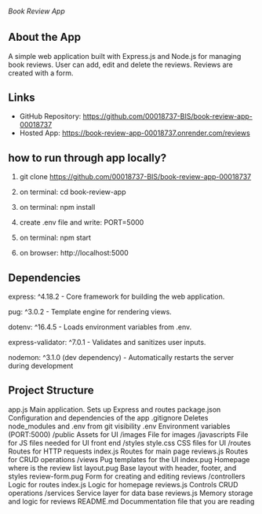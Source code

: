 ###### Book Review App

## About the App

A simple web application built with Express.js and Node.js for managing book reviews. User can add, edit and delete the reviews. Reviews are created with a form.

## Links

- GitHub Repository: https://github.com/00018737-BIS/book-review-app-00018737
- Hosted App: https://book-review-app-00018737.onrender.com/reviews

## how to run through app locally?

1. git clone https://github.com/00018737-BIS/book-review-app-00018737

2. on terminal: cd book-review-app

3. on terminal: npm install

4. create .env file and write:
   PORT=5000

5. on terminal: npm start

6. on browser: http://localhost:5000

## Dependencies

express: ^4.18.2 - Core framework for building the web application.

pug: ^3.0.2 - Template engine for rendering views.

dotenv: ^16.4.5 - Loads environment variables from .env.

express-validator: ^7.0.1 - Validates and sanitizes user inputs.

nodemon: ^3.1.0 (dev dependency) - Automatically restarts the server during development

## Project Structure

app.js Main application. Sets up Express and routes
package.json Configuration and dependencies of the app
.gitignore Deletes node_modules and .env from git visibility
.env Environment variables (PORT:5000)
/public Assets for UI
/images File for images
/javascripts File for JS files needed for UI front end
/styles
style.css CSS files for UI
/routes Routes for HTTP requests
index.js Routes for main page
reviews.js Routes for CRUD operations
/views Pug templates for the UI
index.pug Homepage where is the review list
layout.pug Base layout with header, footer, and styles
review-form.pug Form for creating and editing reviews
/controllers Logic for routes
index.js Logic for homepage
reviews.js Controls CRUD operations
/services Service layer for data base
reviews.js Memory storage and logic for reviews
README.md Docummentation file that you are reading
